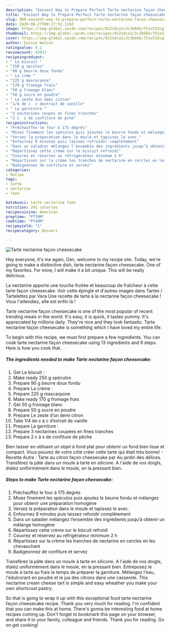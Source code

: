 ```yaml
---
description: "Easiest Way to Prepare Perfect Tarte nectarine façon cheesecake"
title: "Easiest Way to Prepare Perfect Tarte nectarine façon cheesecake"
slug: 909-easiest-way-to-prepare-perfect-tarte-nectarine-facon-cheesecake
date: 2020-06-27T00:17:51.119Z
image: https://img-global.cpcdn.com/recipes/8221dca1c3c3b66b/751x532cq70/tarte-nectarine-facon-cheesecake-photo-principale-de-la-recette.jpg
thumbnail: https://img-global.cpcdn.com/recipes/8221dca1c3c3b66b/751x532cq70/tarte-nectarine-facon-cheesecake-photo-principale-de-la-recette.jpg
cover: https://img-global.cpcdn.com/recipes/8221dca1c3c3b66b/751x532cq70/tarte-nectarine-facon-cheesecake-photo-principale-de-la-recette.jpg
author: Eunice Watson
ratingvalue: 4.2
reviewcount: 43033
recipeingredient:
- " Le biscuit "
- "250 g spculos"
- "90 g beurre doux fondu"
- " La crme "
- "225 g mascarpone"
- "170 g fromage frais"
- "50 g fromage blanc"
- "50 g sucre en poudre"
- " Le zeste dun demi citron"
- "1/4 de c  c dextrait de vanille"
- " La garniture "
- "3 nectarines coupes en fines tranches"
- "2 c  s de confiture de pche"
recipeinstructions:
- "Préchauffez le four à 175 degrés"
- "Mixez finement les spéculos puis ajoutez le beurre fondu et mélangez pour obtenir une préparation homogène"
- "Versez la préparation dans le moule et tapissez le avec."
- "Enfournez 8 minutes puis laissez refroidir complètement"
- "Dans un saladier mélangez l’ensemble des ingrédients jusqu’à obtenir un mélange homogène"
- "Répartissez cette crème sur le biscuit refroidi"
- "Couvrez et réservez au réfrigérateur minimum 2 h"
- "Répartissez sur la crème les tranches de nectarine en cercles en les chevauchant"
- "Badigeonnez de confiture et servez"
categories:
- Recipe
tags:
- tarte
- nectarine
- faon

katakunci: tarte nectarine faon 
nutrition: 241 calories
recipecuisine: American
preptime: "PT39M"
cooktime: "PT49M"
recipeyield: "1"
recipecategory: Dessert

---
```



![Tarte nectarine façon cheesecake](https://img-global.cpcdn.com/recipes/8221dca1c3c3b66b/751x532cq70/tarte-nectarine-facon-cheesecake-photo-principale-de-la-recette.jpg)

Hey everyone, it's me again, Dan, welcome to my recipe site. Today, we're going to make a distinctive dish, tarte nectarine façon cheesecake. One of my favorites. For mine, I will make it a bit unique. This will be really delicious.

La nectarine apporte une touche fruitée et beaucoup de fraîcheur à cette tarte façon cheesecake. Voir cette épingle et d&#39;autres images dans Tartes / Tartelettes par Vera Une recette de tarte à la nectarine façon cheesecake ! Vous l&#39;attendiez, elle est enfin là !

Tarte nectarine façon cheesecake is one of the most popular of recent trending meals in the world. It's easy, it is quick, it tastes yummy. It's appreciated by millions daily. They're nice and they look fantastic. Tarte nectarine façon cheesecake is something which I have loved my entire life.


To begin with this recipe, we must first prepare a few ingredients. You can cook tarte nectarine façon cheesecake using 13 ingredients and 9 steps. Here is how you cook that.

<!--inarticleads1-->

##### The ingredients needed to make Tarte nectarine façon cheesecake:

1. Get  Le biscuit :
1. Make ready 250 g spéculos
1. Prepare 90 g beurre doux fondu
1. Prepare  La crème :
1. Prepare 225 g mascarpone
1. Make ready 170 g fromage frais
1. Get 50 g fromage blanc
1. Prepare 50 g sucre en poudre
1. Prepare  Le zeste d’un demi citron
1. Take 1/4 de c à c d’extrait de vanille
1. Prepare  La garniture :
1. Prepare 3 nectarines coupées en fines tranches
1. Prepare 2 c à s de confiture de pêche


Bien tasser en utilisant un objet à fond plat pour obtenir un fond bien lisse et compact. Vous pouvez de votre côté créer cette tarte qui était très bonne! - Recette Autre : Tarte au citron façon cheesecake par Au jardin des délices. Transférez la pâte dans un moule à tarte en silicone. A l&#39;aide de vos doigts, étalez uniformément dans le moule, en la pressant bien. 

<!--inarticleads2-->

##### Steps to make Tarte nectarine façon cheesecake:

1. Préchauffez le four à 175 degrés
1. Mixez finement les spéculos puis ajoutez le beurre fondu et mélangez pour obtenir une préparation homogène
1. Versez la préparation dans le moule et tapissez le avec.
1. Enfournez 8 minutes puis laissez refroidir complètement
1. Dans un saladier mélangez l’ensemble des ingrédients jusqu’à obtenir un mélange homogène
1. Répartissez cette crème sur le biscuit refroidi
1. Couvrez et réservez au réfrigérateur minimum 2 h
1. Répartissez sur la crème les tranches de nectarine en cercles en les chevauchant
1. Badigeonnez de confiture et servez


Transférez la pâte dans un moule à tarte en silicone. A l&#39;aide de vos doigts, étalez uniformément dans le moule, en la pressant bien. Entreposez le moule à tarte au frais le temps de préparer la garniture. Mélangez l&#39;eau, l&#39;édulcorant en poudre et le jus des citrons dans une casserole. This nectarine cream cheese tart is simple and easy wheather you make your own shortcrust pastry. 

So that is going to wrap it up with this exceptional food tarte nectarine façon cheesecake recipe. Thank you very much for reading. I'm confident that you can make this at home. There's gonna be interesting food at home recipes coming up. Don't forget to bookmark this page on your browser, and share it to your family, colleague and friends. Thank you for reading. Go on get cooking!
